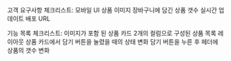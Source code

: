 고객 요구사항 체크리스트:
모바일 UI
상품 이미지
장바구니에 담긴 상품 갯수 실시간 업데이트
배포 URL

기능 목록 체크리스트:
이미지가 포함 된 상품 카드
2개의 컬럼으로 구성된 상품 목록 레이아웃
상품 카드에서 담기 버튼을 눌렸을 때의 상태 변화
담기 버튼을 누른 후 헤더에 상품의 갯수 변화
